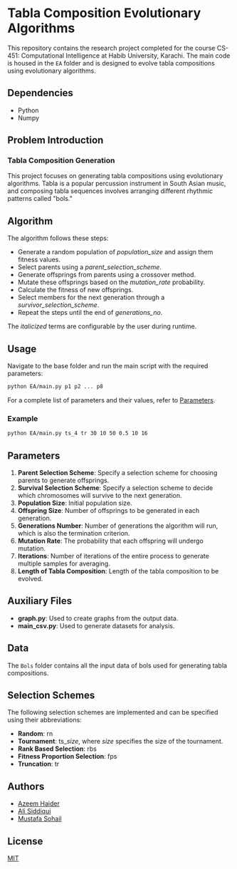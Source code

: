 # Tabla Composition Evolutionary Algorithms

This repository contains the research project completed for the course CS-451: Computational Intelligence at Habib University, Karachi. The main code is housed in the `EA` folder and is designed to evolve tabla compositions using evolutionary algorithms.

## Dependencies

* Python
* Numpy

## Problem Introduction

### Tabla Composition Generation

This project focuses on generating tabla compositions using evolutionary algorithms. Tabla is a popular percussion instrument in South Asian music, and composing tabla sequences involves arranging different rhythmic patterns called "bols."

## Algorithm

The algorithm follows these steps:
* Generate a random population of _population_size_ and assign them fitness values.
* Select parents using a _parent_selection_scheme_.
* Generate offsprings from parents using a crossover method.
* Mutate these offsprings based on the _mutation_rate_ probability.
* Calculate the fitness of new offsprings.
* Select members for the next generation through a _survivor_selection_scheme_.
* Repeat the steps until the end of _generations_no_.

The _italicized_ terms are configurable by the user during runtime.

## Usage

Navigate to the base folder and run the main script with the required parameters:

```sh
python EA/main.py p1 p2 ... p8
```

For a complete list of parameters and their values, refer to [Parameters](#parameters).

### Example

```sh
python EA/main.py ts_4 tr 30 10 50 0.5 10 16
```

## Parameters

1. **Parent Selection Scheme**: Specify a selection scheme for choosing parents to generate offsprings.
2. **Survival Selection Scheme**: Specify a selection scheme to decide which chromosomes will survive to the next generation.
3. **Population Size**: Initial population size.
4. **Offspring Size**: Number of offsprings to be generated in each generation.
5. **Generations Number**: Number of generations the algorithm will run, which is also the termination criterion.
6. **Mutation Rate**: The probability that each offspring will undergo mutation.
7. **Iterations**: Number of iterations of the entire process to generate multiple samples for averaging.
8. **Length of Tabla Composition**: Length of the tabla composition to be evolved.

## Auxiliary Files

* **graph.py**: Used to create graphs from the output data.
* **main_csv.py**: Used to generate datasets for analysis.

## Data

The `Bols` folder contains all the input data of bols used for generating tabla compositions.

## Selection Schemes

The following selection schemes are implemented and can be specified using their abbreviations:

* **Random**: rn
* **Tournament**: ts_*size*, where *size* specifies the size of the tournament.
* **Rank Based Selection**: rbs
* **Fitness Proportion Selection**: fps
* **Truncation**: tr

## Authors

* [Azeem Haider](https://github.com/A-Haider13)
* [Ali Siddiqui](https://github.com/AliSid10)
* [Mustafa Sohail](https://github.com/Mustafasohail7)

## License

[MIT](https://choosealicense.com/licenses/mit/)
